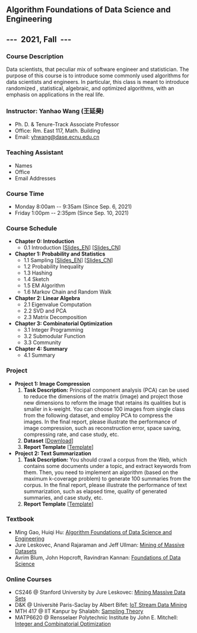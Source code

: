 ## Algorithm Foundations of Data Science and Engineering
## ---  2021, Fall  ---

### Course Description
Data scientists, that peculiar mix of software engineer and statistician. The purpose of this course is to introduce some commonly used algorithms for data scientists and engineers. In particular, this class is meant to introduce randomized , statistical, algebraic, and optimized algorithms, with an emphasis on applications in the real life.

### Instructor: Yanhao Wang (王延昊)
- Ph. D. & Tenure-Track Associate Professor
- Office: Rm. East 117, Math. Building
- Email: <yhwang@dase.ecnu.edu.cn>

### Teaching Assistant
- Names
- Office
- Email Addresses

### Course Time
- Monday 8:00am -- 9:35am (Since Sep. 6, 2021)
- Friday 1:00pm -- 2:35pm (Since Sep. 10, 2021)

### Course Schedule
- **Chapter 0: Introduction**
  - 0.1 Introduction [[Slides_EN](https://1drv.ms/b/s!ArbH_EdTVq_fgpRbnRE1XsWHY_SwoA)] [[Slides_CN](https://1drv.ms/b/s!ArbH_EdTVq_fgpRch7WnsEKJ0Uuxng)]
- **Chapter 1: Probability and Statistics**
  - 1.1 Sampling [[Slides_EN](https://1drv.ms/b/s!ArbH_EdTVq_fgpRi336UghlMfAmjCA)] [[Slides_CN](https://1drv.ms/b/s!ArbH_EdTVq_fgpRjCK1RwWg6QwYlSQ)]
  - 1.2 Probability Inequality
  - 1.3 Hashing
  - 1.4 Sketch
  - 1.5 EM Algorithm
  - 1.6 Markov Chain and Random Walk
- **Chapter 2: Linear Algebra**
  - 2.1 Eigenvalue Computation
  - 2.2 SVD and PCA
  - 2.3 Matrix Decomposition
- **Chapter 3: Combinatorial Optimization**
  - 3.1 Integer Programming
  - 3.2 Submodular Function
  - 3.3 Community
- **Chapter 4: Summary**
  - 4.1 Summary

### Project
- **Project 1: Image Compression**
  1. **Task Description:** Principal component analysis (PCA) can be used to reduce the dimensions of the matrix (image) and project those new dimensions to reform the image that retains its qualities but is smaller in k-weight. You can choose 100 images from single class from the following dataset, and employ PCA to compress the images. In the final report, please illustrate the performance of image compression, such as reconstruction error, space saving, compressing rate, and case study, etc.
  2. **Dataset** [[Download](https://1drv.ms/u/s!ArbH_EdTVq_fgpRgjs7gFLxV7iIjwQ?e=KjAKtx)]
  3. **Report Template** [[Template](https://1drv.ms/w/s!ArbH_EdTVq_fgpRfXdm5IW3lk-yc2A?e=6yX5nn)]
- **Project 2: Text Summarization**
  1. **Task Description:** You should crawl a corpus from the Web, which contains some documents under a topic, and extract keywords from them. Then, you need to implement an algorithm (based on the maximum k-coverage problem) to generate 100 summaries from the corpus. In the final report, please illustrate the performance of text summarization, such as elapsed time, quality of generated summaries, and case study, etc.
  2. **Report Template** [[Template]([url](https://1drv.ms/w/s!ArbH_EdTVq_fgpRfXdm5IW3lk-yc2A?e=6yX5nn))]

### Textbook
- Ming Gao, Huiqi Hu: [Algorithm Foundations of Data Science and Engineering](https://item.jd.com/12863803.html)
- Jure Leskovec, Anand Rajaraman and Jeff Ullman: [Mining of Massive Datasets](http://mmds.org)
- Avrim Blum, John Hopcroft, Ravindran Kannan: [Foundations of Data Science](https://home.ttic.edu/~avrim/book.pdf)

### Online Courses
- CS246 @ Stanford University by Jure Leskovec: [Mining Massive Data Sets](http://web.stanford.edu/class/cs246/)
- D&K @ Université Paris-Saclay by Albert Bifet: [IoT Stream Data Mining](https://albertbifet.com/dk-iot-stream-data-mining-2019-2020/)
- MTH 417 @ IIT Kanpur by Shalabh: [Sampling Theory](http://home.iitk.ac.in/~shalab/course1.htm)
- MATP6620 @ Rensselaer Polytechnic Institute by John E. Mitchell: [Integer and Combinatorial Optimization](https://homepages.rpi.edu/~mitchj/matp6620/)
